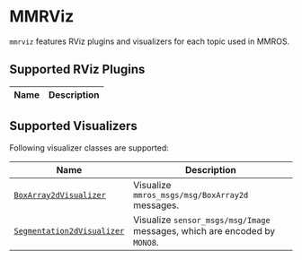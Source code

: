 # MMRViz

`mmrviz` features RViz plugins and visualizers for each topic used in MMROS.

## Supported RViz Plugins

| Name | Description |
| ---- | ----------- |

## Supported Visualizers

Following visualizer classes are supported:

| Name                                              | Description                                                               |
| ------------------------------------------------- | ------------------------------------------------------------------------- |
| [`BoxArray2dVisualizer`](./box_array2d.md)        | Visualize `mmros_msgs/msg/BoxArray2d` messages.                           |
| [`Segmentation2dVisualizer`](./segmentation2d.md) | Visualize `sensor_msgs/msg/Image` messages, which are encoded by `MONO8`. |
